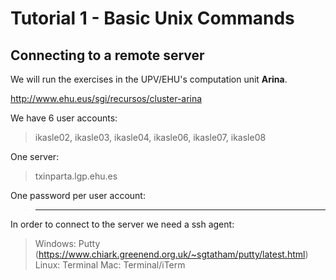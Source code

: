 # Tutorial 1 - Basic Unix Commands
## Connecting to a remote server
We will run the exercises in the UPV/EHU's computation unit **Arina**.

http://www.ehu.eus/sgi/recursos/cluster-arina

We have 6 user accounts:

>ikasle02, ikasle03, ikasle04, ikasle06, ikasle07, ikasle08

One server:

>txinparta.lgp.ehu.es

One password per user account:

>**********

In order to connect to the server we need a ssh agent:

> Windows: Putty (https://www.chiark.greenend.org.uk/~sgtatham/putty/latest.html)
> Linux: Terminal
> Mac: Terminal/iTerm
